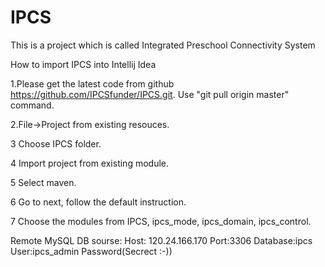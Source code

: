 # IPCS
This is a project which is called Integrated Preschool Connectivity System

How to import IPCS into Intellij Idea  

1.Please get the latest code from github https://github.com/IPCSfunder/IPCS.git. Use "git pull origin master" command. 

2.File->Project from existing resouces. 

3 Choose IPCS folder. 

4 Import project from existing module. 

5 Select maven. 

6 Go to next, follow the default instruction. 

7 Choose the modules from IPCS, ipcs_mode, ipcs_domain, ipcs_control. 

Remote MySQL DB sourse:
Host: 120.24.166.170 Port:3306
Database:ipcs
User:ipcs_admin
Password(Secrect :-))
 
